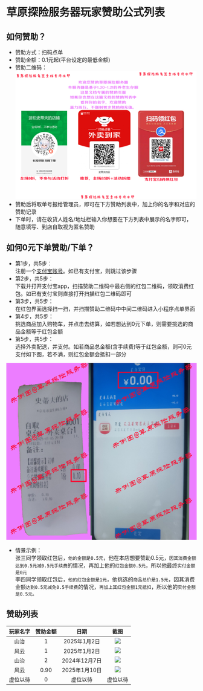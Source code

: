 # 草原探险服务器玩家赞助公式列表

## 如何赞助？
- 赞助方式：扫码点单
- 赞助金额：0.1元起(平台设定的最低金额)
- 赞助二维码：![](../img/cz.jpg)
- 赞助后将取单号报给管理员，即可在下方赞助列表中，加上你的名字和对应的赞助记录
- 下单时，请在收货人姓名/地址栏输入你想要在下方列表中展示的名字即可，随意填写、到店自取视为匿名赞助

## 如何0元下单赞助/下单？
- 第1步，共5步：<br>注册一个[支付宝账号](https://memberprod.alipay.com/account/reg/index.htm)。如已有支付宝，则跳过该步骤
- 第2步，共5步：<br>下载并打开支付宝app，扫描赞助二维码中最右侧的红包二维码，领取消费红包。如已有支付宝则直接打开扫描红包二维码即可
- 第3步，共5步：<br>在红包界面选择扫一扫，并扫描赞助二维码中中间二维码进入小程序点单界面
- 第4步，共5步：<br>挑选商品加入购物车，并点击去结算，如若想达到0元下单，则需要挑选的商品金额等于红包金额
- 第5步，共5步：<br>选择外卖配送，并支付。如若商品总金额(含手续费)等于红包金额，则可0元支付如下图，若不满，则红包金额会抵扣一部分

![](../img/示例图.jpg)

- 情景示例：<br>张三同学领取红包后，`他的金额是0.5元`，他在本店想要赞助0.5元，`因其消费金额达到0.5元减0.5元手续费`的情况，再加上他的`红包金额0.5元`，所以他最终`实付金额是0元`<br>李四同学领取红包后，`他的红包金额是1元`，他挑选的`商品总价是1.5元`，因其消费金额`达到0.5元减免0.5手续费`的情况，`再加上其红包金额1元抵扣`，所以他的`实付金额是0.5元。`




## 赞助列表

| 玩家名字 | 赞助金额 | 日期 | 截图 |
| :----: | :----: | :----: | :----: |
| 山治 |  1 | 2025年1月2日 | ![](https://img.ypshidifu.cn/LightPicture/2025/01/cd6257233cca907c.jpg)
| 风云 | 1 | 2025年1月2日 | ![](https://img.ypshidifu.cn/LightPicture/2025/01/92f561358db10bbb.jpg)
| 山治 | 2 | 2024年12月7日 | ![](https://img.ypshidifu.cn/LightPicture/2025/01/0a517b98271f02b3.jpg)
| 风云 | 0.90 | 2025年1月10日 | ![](https://img.yunr.us.kg/api/cfile/AgACAgUAAyEGAASPllS8AANUZ4AGETsyl9yjgalkVHHr05j3J-4AAs7BMRtItQABVGnse68RIuc9AQADAgADdwADNgQ) |
| 虚位以待 | 0 | 虚位以待 | 虚位以待 |